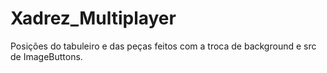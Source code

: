 # Xadrez_Multiplayer
 
Posições do tabuleiro e das peças feitos com a troca de background e src de ImageButtons.
